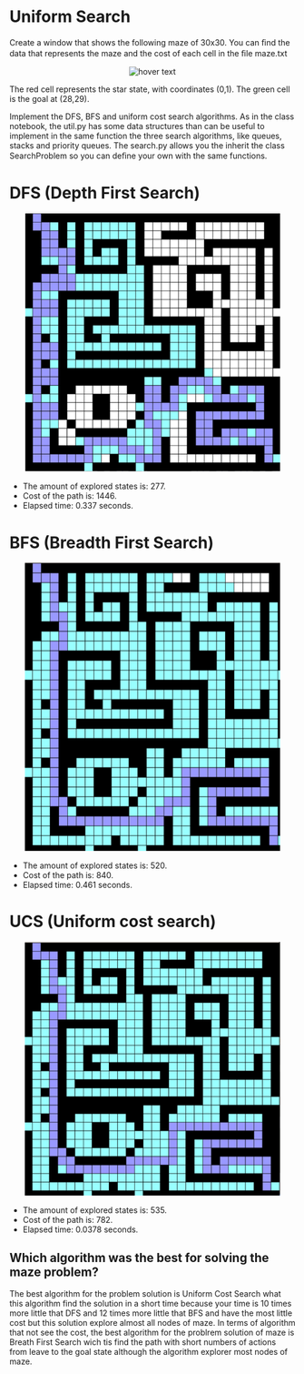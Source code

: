 # Uniform Search

Create a window that shows the following maze of 30x30. You can ﬁnd the data that represents the maze and the cost of each cell in the ﬁle maze.txt


<p align="center">
  <img src="Images/Table.png" width="650" title="hover text">
</p>

The red cell represents the star state, with coordinates (0,1). The green cell is the goal at (28,29).

Implement the DFS, BFS and uniform cost search algorithms. As in the class notebook, the util.py has some data structures than can be useful to implement in the same function the three search algorithms, like queues, stacks and priority queues. The search.py allows you the inherit the class SearchProblem so you can deﬁne your own with the same functions.


DFS (Depth First Search)
==============================================

<p align="center">
  <img src="Images/DFS.png" width="450" title="hover text">
</p>

- The amount of explored states is: 277.
- Cost of the path is:  1446.
- Elapsed time: 0.337 seconds.



BFS (Breadth First Search)
==============================================

<p align="center">
  <img src="Images/BFS.png" width="450" title="hover text">
</p>

- The amount of explored states is: 520.
- Cost of the path is:  840.
- Elapsed time: 0.461 seconds.


UCS (Uniform cost search)
==============================================

<p align="center">
  <img src="Images/UCS.png" width="450" title="hover text">
</p>

- The amount of explored states is: 535.
- Cost of the path is:  782.
- Elapsed time: 0.0378 seconds.

## Which algorithm was the best for solving the maze problem?

The best algorithm for the problem solution is Uniform Cost Search what this algorithm find the solution in a short time because your time is 10 times more little that DFS and 12 times more little that BFS and have the most little cost but this solution explore almost all nodes of maze. In terms of algorithm that not see the cost, the best algorithm for the problrem solution of maze is Breath First Search wich tis find the path with short numbers of actions from leave to the goal state although the algorithm  explorer most nodes of maze.
